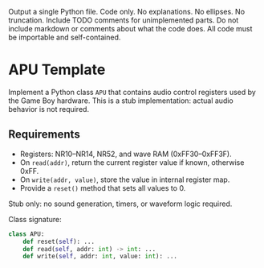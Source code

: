 Output a single Python file. Code only. No explanations. No ellipses. No truncation.
Include TODO comments for unimplemented parts.
Do not include markdown or comments about what the code does.
All code must be importable and self-contained.

# APU Template

Implement a Python class `APU` that contains audio control registers used by the Game Boy hardware. This is a stub implementation: actual audio behavior is not required.

## Requirements
- Registers: NR10–NR14, NR52, and wave RAM (0xFF30–0xFF3F).
- On `read(addr)`, return the current register value if known, otherwise 0xFF.
- On `write(addr, value)`, store the value in internal register map.
- Provide a `reset()` method that sets all values to 0.

Stub only: no sound generation, timers, or waveform logic required.

Class signature:
```python
class APU:
    def reset(self): ...
    def read(self, addr: int) -> int: ...
    def write(self, addr: int, value: int): ...
